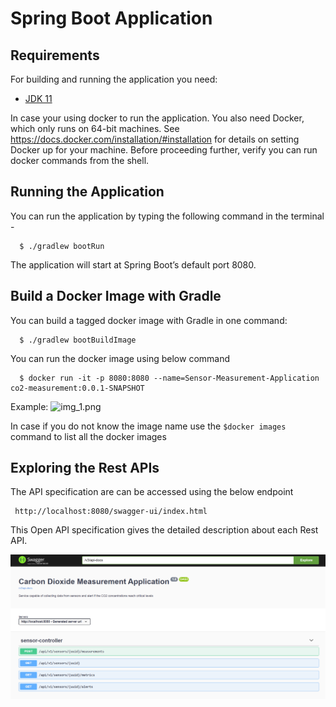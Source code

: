 # Spring Boot Application

## Requirements

For building and running the application you need:

- [JDK 11](https://www.oracle.com/java/technologies/javase-jdk11-downloads.html)

In case your using docker to run the application.
You also need Docker, which only runs on 64-bit machines. See https://docs.docker.com/installation/#installation for details
on setting Docker up for your machine. Before proceeding further, verify you can run docker commands from the shell.

## Running the Application

You can run the application by typing the following command in the terminal -

```shell script
  $ ./gradlew bootRun
```
The application will start at Spring Boot’s default port 8080.

## Build a Docker Image with Gradle
You can build a tagged docker image with Gradle in one command:

```shell script
  $ ./gradlew bootBuildImage
```
You can run the docker image using below command

```shell script
  $ docker run -it -p 8080:8080 --name=Sensor-Measurement-Application co2-measurement:0.0.1-SNAPSHOT
```
Example:
![img_1.png](img_1.png)

In case if you do not know the image name use the ```$docker images``` command to list all the docker images

## Exploring the Rest APIs
The API specification are can be accessed using the below endpoint
```shell
 http://localhost:8080/swagger-ui/index.html
```
This Open API specification gives the detailed description about each Rest API.

![img.png](img.png)